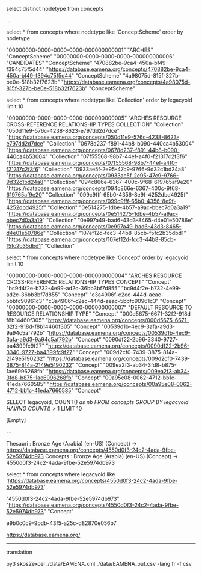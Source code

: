 select distinct nodetype from concepts

...

select * from concepts
where nodetype like 'ConceptScheme'
order by nodetype

"00000000-0000-0000-0000-000000000001"  "ARCHES"  "ConceptScheme"
"00000000-0000-0000-0000-000000000006"  "CANDIDATES"  "ConceptScheme"
"470882be-9ca4-450a-bf49-f394c75f5d44"  "https://database.eamena.org/concepts/470882be-9ca4-450a-bf49-f394c75f5d44" "ConceptScheme"
"4a98075d-815f-327b-be0e-518b32f7623b"  "https://database.eamena.org/concepts/4a98075d-815f-327b-be0e-518b32f7623b" "ConceptScheme"

select * from concepts
where nodetype like 'Collection'
order by legacyoid
limit 10

"00000000-0000-0000-0000-000000000005"  "ARCHES RESOURCE CROSS-REFERENCE RELATIONSHIP TYPES COLLECTION" "Collection"
"050d11e9-576c-4238-8623-e797dd2d7dce"  "https://database.eamena.org/concepts/050d11e9-576c-4238-8623-e797dd2d7dce" "Collection"
"0678d237-f891-44b8-b090-440ca4b53004"  "https://database.eamena.org/concepts/0678d237-f891-44b8-b090-440ca4b53004" "Collection"
"07f55568-98b7-44ef-a4f0-f21317c2f3f6"  "https://database.eamena.org/concepts/07f55568-98b7-44ef-a4f0-f21317c2f3f6" "Collection"
"0933ae5f-2e95-47c9-9766-9d32c1bd24a8"  "https://database.eamena.org/concepts/0933ae5f-2e95-47c9-9766-9d32c1bd24a8" "Collection"
"094c866e-6367-400c-9f68-619765af9e20"  "https://database.eamena.org/concepts/094c866e-6367-400c-9f68-619765af9e20" "Collection"
"099c9fff-65b0-4356-8e9f-4252dbd4925f"  "https://database.eamena.org/concepts/099c9fff-65b0-4356-8e9f-4252dbd4925f" "Collection"
"0e514275-1dbe-4b57-a9ac-bbec7d0a3a19"  "https://database.eamena.org/concepts/0e514275-1dbe-4b57-a9ac-bbec7d0a3a19" "Collection"
"0e997a49-bad6-43d3-8465-d4e01e50786e"  "https://database.eamena.org/concepts/0e997a49-bad6-43d3-8465-d4e01e50786e" "Collection"
"107ef12d-fcc3-44b8-85cb-f5fc2b35dbd1"  "https://database.eamena.org/concepts/107ef12d-fcc3-44b8-85cb-f5fc2b35dbd1" "Collection"

select * from concepts
where nodetype like 'Concept'
order by legacyoid
limit 10

"00000000-0000-0000-0000-000000000004"  "ARCHES RESOURCE CROSS-REFERENCE RELATIONSHIP TYPES CONCEPT"  "Concept"
"bc9d4f2e-b732-4e99-ad2c-36bb3bf7d855"  "bc9d4f2e-b732-4e99-ad2c-36bb3bf7d855"  "Concept"
"c3a4906f-c2ec-444d-aeac-5bbfc90961c3"  "c3a4906f-c2ec-444d-aeac-5bbfc90961c3"  "Concept"
"00000000-0000-0000-0000-000000000007"  "DEFAULT RESOURCE TO RESOURCE RELATIONSHIP TYPE"  "Concept"
"000d5675-6671-32f2-918d-f8b14460f305"  "https://database.eamena.org/concepts/000d5675-6671-32f2-918d-f8b14460f305" "Concept"
"00539d1b-4ec9-3afa-a9d3-9a94c5af792b"  "https://database.eamena.org/concepts/00539d1b-4ec9-3afa-a9d3-9a94c5af792b" "Concept"
"0090df22-2b96-3340-9727-ba4399fc9f27"  "https://database.eamena.org/concepts/0090df22-2b96-3340-9727-ba4399fc9f27" "Concept"
"009d2cf0-7439-3875-814a-2149e5190232"  "https://database.eamena.org/concepts/009d2cf0-7439-3875-814a-2149e5190232" "Concept"
"009ea2f3-ab34-3fd8-b875-1ae6996268fb"  "https://database.eamena.org/concepts/009ea2f3-ab34-3fd8-b875-1ae6996268fb" "Concept"
"00a95e08-0062-4712-bb1c-41eda7660585"  "https://database.eamena.org/concepts/00a95e08-0062-4712-bb1c-41eda7660585" "Concept"

SELECT legacyoid, COUNT(*) as nb
FROM concepts
GROUP BY legacyoid
HAVING COUNT(*) > 1
LIMIT 10

[Empty]

--

Thesauri : Bronze Age (Arabia) (en-US) (Concept) -> https://database.eamena.org/concepts/4550d0f3-24c2-4ada-9fbe-52e5974db973
Concepts : Bronze Age (Arabia) (en-US) (Concept) -> 4550d0f3-24c2-4ada-9fbe-52e5974db973

select * from concepts
where legacyoid like 'https://database.eamena.org/concepts/4550d0f3-24c2-4ada-9fbe-52e5974db973'

"4550d0f3-24c2-4ada-9fbe-52e5974db973"  "https://database.eamena.org/concepts/4550d0f3-24c2-4ada-9fbe-52e5974db973" "Concept"

e9b0c0c9-9bdb-43f5-a25c-d82870e056b7

https://database.eamena.org/

---

translation

py3 skos2excel ./data/EAMENA.xml ./data/EAMENA_out.csv -lang fr -f csv

